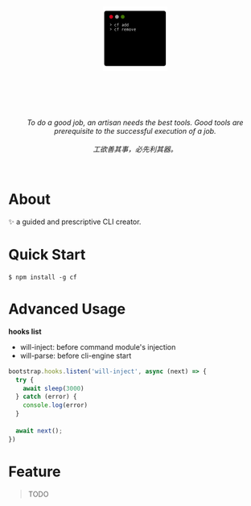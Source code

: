 <h1 align="center">
  <br>
	<img width="128" src="media/logo.png" alt="cf">
  <br>
  <br>
  <br>
</h1>

<p align="center">
<em>To do a good job, an artisan needs the best tools. Good tools are prerequisite to the successful execution of a job.</em>
<br>
<br>
<em>工欲善其事，必先利其器。</em>
<br>
<br>
<br>
</p>

# About

✨ a guided and prescriptive CLI creator.

# Quick Start

```
$ npm install -g cf
```

# Advanced Usage

**hooks list**

* will-inject: before command module's injection
* will-parse: before cli-engine start

```javascript
bootstrap.hooks.listen('will-inject', async (next) => {
  try {
    await sleep(3000)
  } catch (error) {
    console.log(error)
  }
  
  await next();
})
```

# Feature

> TODO
